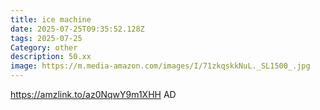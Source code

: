 ```yaml
---
title: ice machine
date: 2025-07-25T09:35:52.128Z
tags: 2025-07-25
Category: other
description: 50.xx
image: https://m.media-amazon.com/images/I/71zkqskkNuL._SL1500_.jpg
---
```

https://amzlink.to/az0NqwY9m1XHH
AD